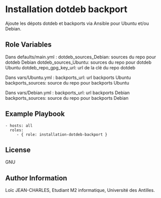 Installation dotdeb backport
=========

Ajoute les dépots dotdeb et backports via Ansible pour Ubuntu et/ou Debian.

Role Variables
--------------

Dans defaults/main.yml :
dotdeb_sources_Debian: sources du repo pour dotdeb Debian
dotdeb_sources_Ubuntu: sources du repo pour dotdeb Ubuntu
dotdeb_repo_gpg_key_url: url de la clé du repo dotdeb

Dans vars/Ubuntu.yml :
backports_url: url backports Ubuntu
backports_sources: source du repo pour backports Ubuntu

Dans vars/Debian.yml :
backports_url: url backports Debian
backports_sources: source du repo pour backports Debian

Example Playbook
----------------

    - hosts: all
      roles:
         - { role: installation-dotdeb-backport }

License
-------
GNU

Author Information
------------------

Loïc JEAN-CHARLES, Etudiant M2 informatique, Université des Antilles.

